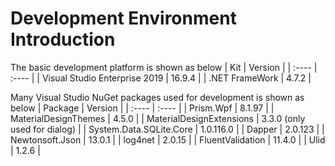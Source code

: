 #  Development Environment Introduction  

The basic development platform is shown as below
| Kit   | Version | 
| :---- | :----   |
| Visual Studio Enterprise 2019 | 16.9.4 |
| .NET FrameWork                | 4.7.2  |

Many Visual Studio NuGet packages used for development is shown as below
| Package   | Version | 
| :----     | :----   |
| Prism.Wpf                | 8.1.97    |
| MaterialDesignThemes     | 4.5.0     |
| MaterialDesignExtensions | 3.3.0 (only used for dialog) |
| System.Data.SQLite.Core  | 1.0.116.0 |
| Dapper                   | 2.0.123   |
| Newtonsoft.Json          | 13.0.1    |
| log4net                  | 2.0.15    |
| FluentValidation         | 11.4.0    |
| Ulid                     | 1.2.6     |

